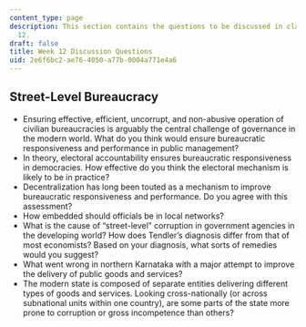 ```yaml
---
content_type: page
description: This section contains the questions to be discussed in class during Week
  12.
draft: false
title: Week 12 Discussion Questions
uid: 2e6f6bc2-ae76-4050-a77b-0004a771e4a6
---
```

## Street-Level Bureaucracy

- Ensuring effective, efficient, uncorrupt, and non-abusive operation of civilian bureaucracies is arguably the central challenge of governance in the modern world. What do you think would ensure bureaucratic responsiveness and performance in public management? 
- In theory, electoral accountability ensures bureaucratic responsiveness in democracies. How effective do you think the electoral mechanism is likely to be in practice?
- Decentralization has long been touted as a mechanism to improve bureaucratic responsiveness and performance. Do you agree with this assessment?
- How embedded should officials be in local networks?
- What is the cause of “street-level” corruption in government agencies in the developing world? How does Tendler’s diagnosis differ from that of most economists? Based on your diagnosis, what sorts of remedies would you suggest?
- What went wrong in northern Karnataka with a major attempt to improve the delivery of public goods and services?
- The modern state is composed of separate entities delivering different types of goods and services. Looking cross-nationally (or across subnational units within one country), are some parts of the state more prone to corruption or gross incompetence than others?